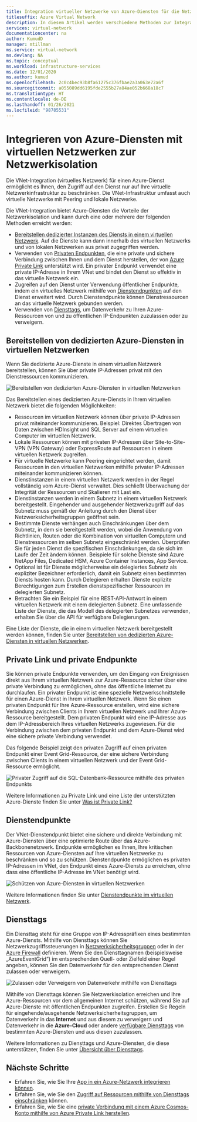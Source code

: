 ```yaml
---
title: Integration virtueller Netzwerke von Azure-Diensten für die Netzwerkisolation
titlesuffix: Azure Virtual Network
description: In diesem Artikel werden verschiedene Methoden zur Integration eines Azure-Diensts in ein virtuelles Netzwerk beschrieben, die Ihnen den sicheren Zugriff auf den Azure-Dienst ermöglichen.
services: virtual-network
documentationcenter: na
author: KumudD
manager: mtillman
ms.service: virtual-network
ms.devlang: NA
ms.topic: conceptual
ms.workload: infrastructure-services
ms.date: 12/01/2020
ms.author: kumud
ms.openlocfilehash: 2c0c4bec93b8fa61275c376fbae2a3a063e72a6f
ms.sourcegitcommit: a055089dd6195fde2555b27a84ae052b668a18c7
ms.translationtype: HT
ms.contentlocale: de-DE
ms.lasthandoff: 01/26/2021
ms.locfileid: "98785531"
---
```

# <a name="integrate-azure-services-with-virtual-networks-for-network-isolation"></a>Integrieren von Azure-Diensten mit virtuellen Netzwerken zur Netzwerkisolation

Die VNet-Integration (virtuelles Netzwerk) für einen Azure-Dienst ermöglicht es Ihnen, den Zugriff auf den Dienst nur auf Ihre virtuelle Netzwerkinfrastruktur zu beschränken. Die VNet-Infrastruktur umfasst auch virtuelle Netzwerke mit Peering und lokale Netzwerke.

Die VNet-Integration bietet Azure-Diensten die Vorteile der Netzwerkisolation und kann durch eine oder mehrere der folgenden Methoden erreicht werden:
- [Bereitstellen dedizierter Instanzen des Diensts in einem virtuellen Netzwerk](virtual-network-for-azure-services.md). Auf die Dienste kann dann innerhalb des virtuellen Netzwerks und von lokalen Netzwerken aus privat zugegriffen werden.
- Verwenden von [Privaten Endpunkten](../private-link/private-endpoint-overview.md), die eine private und sichere Verbindung zwischen Ihnen und dem Dienst herstellen, der von [Azure Private Link](../private-link/private-link-overview.md) unterstützt wird. Ein privater Endpunkt verwendet eine private IP-Adresse in Ihrem VNet und bindet den Dienst so effektiv in das virtuelle Netzwerk ein.
- Zugreifen auf den Dienst unter Verwendung öffentlicher Endpunkte, indem ein virtuelles Netzwerk mithilfe von [Dienstendpunkten](virtual-network-service-endpoints-overview.md) auf den Dienst erweitert wird. Durch Dienstendpunkte können Dienstressourcen an das virtuelle Netzwerk gebunden werden.
- Verwenden von [Diensttags](service-tags-overview.md), um Datenverkehr zu Ihren Azure-Ressourcen von und zu öffentlichen IP-Endpunkten zuzulassen oder zu verweigern.

## <a name="deploy-dedicated-azure-services-into-virtual-networks"></a>Bereitstellen von dedizierten Azure-Diensten in virtuellen Netzwerken

Wenn Sie dedizierte Azure-Dienste in einem virtuellen Netzwerk bereitstellen, können Sie über private IP-Adressen privat mit den Dienstressourcen kommunizieren.

![Bereitstellen von dedizierten Azure-Diensten in virtuellen Netzwerken](./media/virtual-network-for-azure-services/deploy-service-into-vnet.png)

Das Bereitstellen eines dedizierten Azure-Diensts in Ihrem virtuellen Netzwerk bietet die folgenden Möglichkeiten:
- Ressourcen im virtuellen Netzwerk können über private IP-Adressen privat miteinander kommunizieren. Beispiel: Direktes Übertragen von Daten zwischen HDInsight und SQL Server auf einem virtuellen Computer im virtuellen Netzwerk.
- Lokale Ressourcen können mit privaten IP-Adressen über Site-to-Site-VPN (VPN Gateway) oder ExpressRoute auf Ressourcen in einem virtuellen Netzwerk zugreifen.
- Für virtuelle Netzwerke kann Peering eingerichtet werden, damit Ressourcen in den virtuellen Netzwerken mithilfe privater IP-Adressen miteinander kommunizieren können.
- Dienstinstanzen in einem virtuellen Netzwerk werden in der Regel vollständig vom Azure-Dienst verwaltet. Dies schließt Überwachung der Integrität der Ressourcen und Skalieren mit Last ein.
- Dienstinstanzen werden in einem Subnetz in einem virtuellen Netzwerk bereitgestellt. Eingehender und ausgehender Netzwerkzugriff auf das Subnetz muss gemäß der Anleitung durch den Dienst über Netzwerksicherheitsgruppen geöffnet sein.
- Bestimmte Dienste verhängen auch Einschränkungen über dem Subnetz, in dem sie bereitgestellt werden, wobei die Anwendung von Richtlinien, Routen oder die Kombination von virtuellen Computern und Dienstressourcen im selben Subnetz eingeschränkt werden. Überprüfen Sie für jeden Dienst die spezifischen Einschränkungen, da sie sich im Laufe der Zeit ändern können. Beispiele für solche Dienste sind Azure NetApp Files, Dedicated HSM, Azure Container Instances, App Service.
- Optional ist für Dienste möglicherweise ein delegiertes Subnetz als expliziter Bezeichner erforderlich, damit ein Subnetz einen bestimmten Diensts hosten kann. Durch Delegieren erhalten Dienste explizite Berechtigungen zum Erstellen dienstspezifischer Ressourcen im delegierten Subnetz.
- Betrachten Sie ein Beispiel für eine REST-API-Antwort in einem virtuellen Netzwerk mit einem delegierten Subnetz. Eine umfassende Liste der Dienste, die das Modell des delegierten Subnetzes verwenden, erhalten Sie über die API für verfügbare Delegierungen.

Eine Liste der Dienste, die in einem virtuellen Netzwerk bereitgestellt werden können, finden Sie unter [Bereitstellen von dedizierten Azure-Diensten in virtuellen Netzwerken](virtual-network-for-azure-services.md).

## <a name="private-link-and-private-endpoints"></a>Private Link und private Endpunkte

Sie können private Endpunkte verwenden, um den Eingang von Ereignissen direkt aus Ihrem virtuellen Netzwerk zur Azure-Ressource sicher über eine private Verbindung zu ermöglichen, ohne das öffentliche Internet zu durchlaufen. Ein privater Endpunkt ist eine spezielle Netzwerkschnittstelle für einen Azure-Dienst in Ihrem virtuellen Netzwerk. Wenn Sie einen privaten Endpunkt für Ihre Azure-Ressource erstellen, wird eine sichere Verbindung zwischen Clients in Ihrem virtuellen Netzwerk und Ihrer Azure-Ressource bereitgestellt. Dem privaten Endpunkt wird eine IP-Adresse aus dem IP-Adressbereich Ihres virtuellen Netzwerks zugewiesen. Für die Verbindung zwischen dem privaten Endpunkt und dem Azure-Dienst wird eine sichere private Verbindung verwendet.

Das folgende Beispiel zeigt den privaten Zugriff auf einen privaten Endpunkt einer Event Grid-Ressource, der eine sichere Verbindung zwischen Clients in einem virtuellen Netzwerk und der Event Grid-Ressource ermöglicht.

![Privater Zugriff auf die SQL-Datenbank-Ressource mithilfe des privaten Endpunkts](./media/network-isolation/architecture-diagram.png)

Weitere Informationen zu Private Link und eine Liste der unterstützten Azure-Dienste finden Sie unter [Was ist Private Link?](../private-link/private-link-overview.md)

## <a name="service-endpoints"></a>Dienstendpunkte
Der VNet-Dienstendpunkt bietet eine sichere und direkte Verbindung mit Azure-Diensten über eine optimierte Route über das Azure-Backbonenetzwerk. Endpunkte ermöglichen es Ihnen, Ihre kritischen Ressourcen von Azure-Diensten auf Ihre virtuellen Netzwerke zu beschränken und so zu schützen. Dienstendpunkte ermöglichen es privaten IP-Adressen im VNet, den Endpunkt eines Azure-Diensts zu erreichen, ohne dass eine öffentliche IP-Adresse im VNet benötigt wird.

![Schützen von Azure-Diensten in virtuellen Netzwerken](./media/virtual-network-service-endpoints-overview/VNet_Service_Endpoints_Overview.png)

Weitere Informationen finden Sie unter [Dienstendpunkte im virtuellen Netzwerk](virtual-network-service-endpoints-overview.md).

## <a name="service-tags"></a>Diensttags

Ein Diensttag steht für eine Gruppe von IP-Adresspräfixen eines bestimmten Azure-Diensts. Mithilfe von Diensttags können Sie Netzwerkzugriffssteuerungen in [Netzwerksicherheitsgruppen](./network-security-groups-overview.md#security-rules) oder in der [Azure Firewall](../firewall/service-tags.md) definieren. Wenn Sie den Diensttagnamen (beispielsweise „AzureEventGrid“) im entsprechenden Quell- oder Zielfeld einer Regel angeben, können Sie den Datenverkehr für den entsprechenden Dienst zulassen oder verweigern.

![Zulassen oder Verweigern von Datenverkehr mithilfe von Diensttags](./media/network-isolation/service-tags.png)

Mithilfe von Diensttags können Sie Netzwerkisolation erreichen und Ihre Azure-Ressourcen vor dem allgemeinen Internet schützen, während Sie auf Azure-Dienste mit öffentlichen Endpunkten zugreifen. Erstellen Sie Regeln für eingehende/ausgehende Netzwerksicherheitsgruppen, um Datenverkehr in das **Internet** und aus diesem zu verweigern und Datenverkehr in die **Azure-Cloud** oder andere [verfügbare Diensttags](service-tags-overview.md#available-service-tags) von bestimmten Azure-Diensten und aus diesen zuzulassen.

Weitere Informationen zu Diensttags und Azure-Diensten, die diese unterstützen, finden Sie unter [Übersicht über Diensttags](service-tags-overview.md).

## <a name="next-steps"></a>Nächste Schritte

- Erfahren Sie, wie Sie Ihre [App in ein Azure-Netzwerk integrieren können](../app-service/web-sites-integrate-with-vnet.md).
- Erfahren Sie, wie Sie den [Zugriff auf Ressourcen mithilfe von Diensttags einschränken](tutorial-restrict-network-access-to-resources.md) können.
- Erfahren Sie, wie Sie eine [private Verbindung mit einem Azure Cosmos-Konto mithilfe von Azure Private Link herstellen](../private-link/tutorial-private-endpoint-cosmosdb-portal.md).